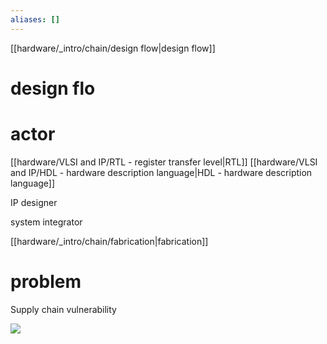 ```yaml
---
aliases: []
---
```

[[hardware/_intro/chain/design flow|design flow]]


# design flo


# actor
[[hardware/VLSI and IP/RTL - register transfer level|RTL]]
 [[hardware/VLSI and IP/HDL - hardware description language|HDL - hardware description language]]


IP designer

system integrator

[[hardware/_intro/chain/fabrication|fabrication]]

# problem

Supply chain vulnerability

![](https://www.researchgate.net/publication/359944255/figure/fig1/AS:1149482167218176@1651069313095/The-IC-supply-chain-and-life-cycle-with-various-threats-affecting-different-stages.png)


